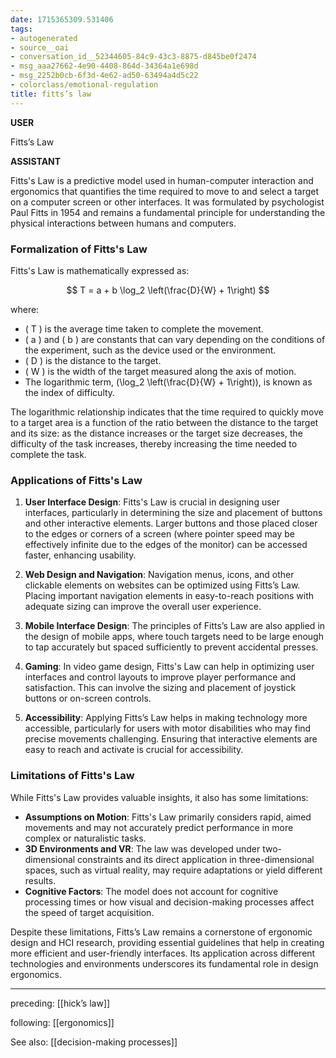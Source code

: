 ```yaml
---
date: 1715365309.531406
tags:
- autogenerated
- source__oai
- conversation_id__52344605-84c9-43c3-8875-d845be0f2474
- msg_aaa27662-4e90-4408-864d-34364a1e698d
- msg_2252b0cb-6f3d-4e62-ad50-63494a4d5c22
- colorclass/emotional-regulation
title: fitts’s law
---
```


**USER**

Fitts’s Law


**ASSISTANT**

Fitts's Law is a predictive model used in human-computer interaction and ergonomics that quantifies the time required to move to and select a target on a computer screen or other interfaces. It was formulated by psychologist Paul Fitts in 1954 and remains a fundamental principle for understanding the physical interactions between humans and computers.

### Formalization of Fitts's Law

Fitts's Law is mathematically expressed as:

$$ T = a + b \log_2 \left(\frac{D}{W} + 1\right) $$

where:
- \( T \) is the average time taken to complete the movement.
- \( a \) and \( b \) are constants that can vary depending on the conditions of the experiment, such as the device used or the environment.
- \( D \) is the distance to the target.
- \( W \) is the width of the target measured along the axis of motion.
- The logarithmic term, \(\log_2 \left(\frac{D}{W} + 1\right)\), is known as the index of difficulty.

The logarithmic relationship indicates that the time required to quickly move to a target area is a function of the ratio between the distance to the target and its size: as the distance increases or the target size decreases, the difficulty of the task increases, thereby increasing the time needed to complete the task.

### Applications of Fitts's Law

1. **User Interface Design**: Fitts's Law is crucial in designing user interfaces, particularly in determining the size and placement of buttons and other interactive elements. Larger buttons and those placed closer to the edges or corners of a screen (where pointer speed may be effectively infinite due to the edges of the monitor) can be accessed faster, enhancing usability.

2. **Web Design and Navigation**: Navigation menus, icons, and other clickable elements on websites can be optimized using Fitts’s Law. Placing important navigation elements in easy-to-reach positions with adequate sizing can improve the overall user experience.

3. **Mobile Interface Design**: The principles of Fitts’s Law are also applied in the design of mobile apps, where touch targets need to be large enough to tap accurately but spaced sufficiently to prevent accidental presses.

4. **Gaming**: In video game design, Fitts's Law can help in optimizing user interfaces and control layouts to improve player performance and satisfaction. This can involve the sizing and placement of joystick buttons or on-screen controls.

5. **Accessibility**: Applying Fitts’s Law helps in making technology more accessible, particularly for users with motor disabilities who may find precise movements challenging. Ensuring that interactive elements are easy to reach and activate is crucial for accessibility.

### Limitations of Fitts's Law

While Fitts's Law provides valuable insights, it also has some limitations:
- **Assumptions on Motion**: Fitts's Law primarily considers rapid, aimed movements and may not accurately predict performance in more complex or naturalistic tasks.
- **3D Environments and VR**: The law was developed under two-dimensional constraints and its direct application in three-dimensional spaces, such as virtual reality, may require adaptations or yield different results.
- **Cognitive Factors**: The model does not account for cognitive processing times or how visual and decision-making processes affect the speed of target acquisition.

Despite these limitations, Fitts’s Law remains a cornerstone of ergonomic design and HCI research, providing essential guidelines that help in creating more efficient and user-friendly interfaces. Its application across different technologies and environments underscores its fundamental role in design ergonomics.


---

preceding: [[hick’s law]]  


following: [[ergonomics]]

See also: [[decision-making processes]]